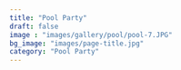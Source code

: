 ```yaml
---
title: "Pool Party"
draft: false
image : "images/gallery/pool/pool-7.JPG"
bg_image: "images/page-title.jpg"
category: "Pool Party"
---
```

